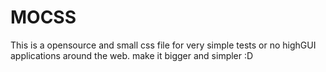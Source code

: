 # MOCSS


This is a opensource and small css file for very simple tests or no highGUI applications around the web.
make it bigger and simpler :D
